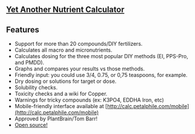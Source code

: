 [Yet Another Nutrient Calculator](http://calc.petalphile.com)
--------

Features
--------

* Support for more than 20 compounds/DIY fertilizers.
* Calculates all macro and micronutrients.
* Calculates dosing for the three most popular DIY methods (EI, PPS-Pro, and PMDD).
* Graphs and compares your results vs those methods.
* Friendly input: you could use 3/4, 0.75, or 0,75 teaspoons, for example.
* Dry dosing or solutions for target or dose.
* Solubility checks.
* Toxicity checks and a wiki for Copper.
* Warnings for tricky compounds (ex: K3PO4, EDDHA Iron, etc)
* Mobile-friendly interface available at [http://calc.petalphile.com/mobile](http://calc.petalphile.com/mobile)
* Approved by PlantBrain/Tom Barr!
* [Open source!](https://github.com/flores/yet-another-nutrient-calculator)
